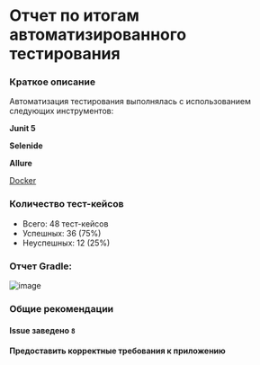# Отчет по итогам автоматизированного тестирования

### **Краткое описание**

Автоматизация тестирования выполнялась с использованием следующих инструментов:

**Junit 5** 

**Selenide** 

 **Allure**
 
[Docker](https://www.docker.com/products/docker-desktop)

### **Количество тест-кейсов**

* Всего: 48 тест-кейсов
* Успешных: 36 (75%)
* Неуспешных: 12 (25%)

### **Отчет Gradle:**

![image](https://user-images.githubusercontent.com/93075484/174166021-ed46ce24-2b9e-465b-8af7-1c6113c12581.png)


### **Общие рекомендации**

#### Issue заведено `8`
#### Предоставить корректные требования к приложению
